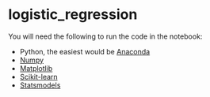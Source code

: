 # logistic_regression

You will need the following to run the code in the notebook:
  * Python, the easiest would be [Anaconda](https://www.anaconda.com/)
   * [Numpy](https://anaconda.org/anaconda/numpy)
   * [Matplotlib](https://anaconda.org/conda-forge/matplotlib)
   * [Scikit-learn](http://scikit-learn.org/stable/install.html)
   * [Statsmodels](https://anaconda.org/anaconda/statsmodels)
   
